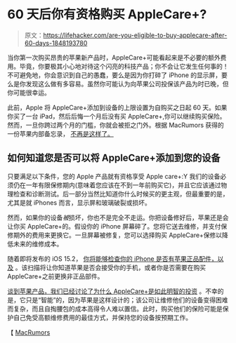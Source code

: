 # 60 天后你有资格购买 AppleCare+?

> 原文：<https://lifehacker.com/are-you-eligible-to-buy-applecare-after-60-days-1848193780>

当你第一次购买昂贵的苹果新产品时，AppleCare+可能看起来是不必要的额外费用。毕竟，你要极其小心地对待这个闪亮的科技产品；你不会让它发生任何事的！不可避免地，你会意识到自己的愚蠢，要么是因为你打碎了 iPhone 的显示屏，要么是你发现这么做有多容易。虽然你可能认为向苹果公司投保该产品为时已晚，但你可能很幸运。



此前，Apple 将 AppleCare+添加到设备的上限设置为自购买之日起 60 天。如果你买了一台 iPad，然后后悔一个月后没有买 AppleCare+,你可以继续购买保险。然而，一旦你跨过两个月的门槛，你就会被拒之门外。根据 MacRumors 获得的一份苹果内部备忘录， [不再是这样了。](https://www.macrumors.com/2021/12/08/applecare-for-repaired-iphone-mac-devices/)

## 如何知道您是否可以将 AppleCare+添加到您的设备

只要满足以下条件，您的 Apple 产品就有资格享受 Apple care+:Y 我们的设备必须仍在一年有限保修期内(意味着您应该在不到一年前购买它)，并且它应该通过物理检查和诊断测试。后一部分当然比知道你什么时候买的更主观，但最重要的是，尤其是就 iPhones 而言，显示屏和玻璃破裂或损坏。

然而，如果你的设备*被*损坏，你也不是完全不走运。你把设备修好后，苹果还是会让你买 AppleCare+的。假设你的 iPhone 屏幕碎了。您将它送去维修，并支付保修期外的费用来更换它。一旦屏幕被修复，您可以选择购买 AppleCare+保修以降低未来的维修成本。

随着即将发布的 iOS 15.2， [你将能够检查你的 iPhone 是否有苹果正品配件，以及](https://lifehacker.com/how-to-check-whether-an-iphone-has-genuine-apple-part-1848185986) 。该扫描将让你知道苹果是否会接受你的手机，或者你是否需要在购买 AppleCare+之前更换非正品部件。

[谈到苹果产品，我们已经讨论了为什么 AppleCare+是如此明智的投资](https://lifehacker.com/why-you-should-probably-buy-applecare-for-your-iphone-1848031140) 。不幸的是，它只是“智能”的，因为苹果是这样设计的；该公司让维修他们的设备变得困难而复杂，而且自掏腰包的成本高得令人难以置信。此时，购买他们的保险可能是保护自己免受高额维修费用的最佳方式，并保持您的设备按预期工作。

【 [MacRumors](https://www.macrumors.com/2021/12/08/applecare-for-repaired-iphone-mac-devices/)